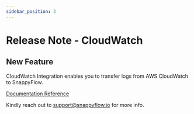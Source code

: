 ```yaml
---
sidebar_position: 3 
---
```

# Release Note - CloudWatch
## New Feature

CloudWatch Integration enables you to transfer logs from AWS CloudWatch to SnappyFlow.

[Documentation Reference](/docs/Integrations/cloudwatch)

Kindly reach out to [support@snappyflow.io](mailto:support@snappyflow.io) for more info.
